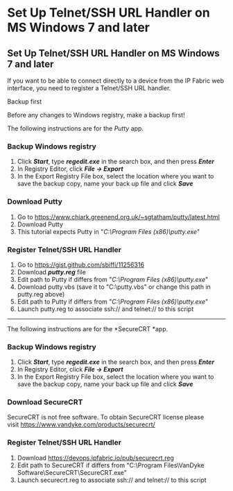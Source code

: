 # Set Up Telnet/SSH URL Handler on MS Windows 7 and later

## Set Up Telnet/SSH URL Handler on MS Windows 7 and later

If you want to be able to connect directly to a device from the IP
Fabric web interface, you need to register a Telnet/SSH URL handler.

<div>

Backup first

<div>

Before any changes to Windows registry, make a backup first!

</div>

</div>

<div>

<div>

The following instructions are for the *Putty* app.

</div>

</div>

### Backup Windows registry

1.  Click ***Start***, type ***regedit.exe*** in the search box, and
    then press ***Enter***
2.  In Registry Editor, click ***File → Export***
3.  In the Export Registry File box, select the location where you want
    to save the backup copy, name your back up file and click ***Save***

### Download Putty

1.  Go
    to <https://www.chiark.greenend.org.uk/~sgtatham/putty/latest.html>
2.  Download Putty
3.  This tutorial expects Putty in "*C:\\Program Files
    (x86)\\putty.exe*"

### Register Telnet/SSH URL Handler

1.  Go to <https://gist.github.com/sbiffi/11256316>
2.  Download ***putty.reg*** file
3.  Edit path to Putty if differs from "*C:\\Program Files
    (x86)\\putty.exe*"
4.  Download putty.vbs (save it to "C:\\putty.vbs" or change this path
    in putty.reg above)
5.  Edit path to Putty if differs from "*C:\\Program Files
    (x86)\\putty.exe*"
6.  Launch putty.reg to associate ssh:// and telnet:// to this script

  

------------------------------------------------------------------------

  

<div>

<div>

The following instructions are for the *SecureCRT *app.

</div>

</div>

### Backup Windows registry

1.  Click ***Start***, type ***regedit.exe*** in the search box, and
    then press ***Enter***
2.  In Registry Editor, click ***File → Export***
3.  In the Export Registry File box, select the location where you want
    to save the backup copy, name your back up file and click ***Save***

### Download SecureCRT

SecureCRT is not free software. To obtain SecureCRT license please
visit <https://www.vandyke.com/products/securecrt/>

### Register Telnet/SSH URL Handler

1.  Download <https://devops.ipfabric.io/pub/securecrt.reg>
2.  Edit path to SecureCRT if differs from "C:\\Program Files\\VanDyke
    Software\\SecureCRT\\SecureCRT.exe"
3.  Launch securecrt.reg to associate ssh:// and telnet:// to this
    script
